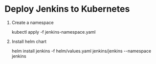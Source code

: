 # Deploy Jenkins to Kubernetes


1) Create a namespace

	kubectl apply -f jenkins-namespace.yaml

2) Install helm chart

	helm install jenkins -f helm/values.yaml jenkins/jenkins --namespace jenkins